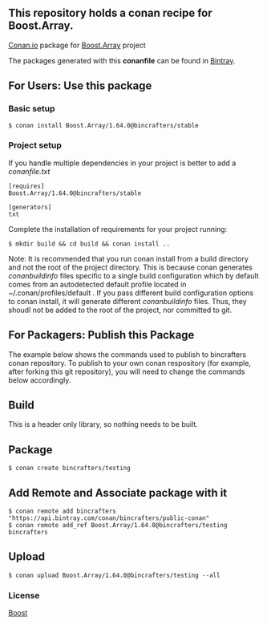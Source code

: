 ## This repository holds a conan recipe for Boost.Array.

[Conan.io](https://conan.io) package for [Boost.Array](https://github.com/Boostorg/Array) project

The packages generated with this **conanfile** can be found in [Bintray](https://bintray.com/bincrafters/conan-public/Boost.Array%3Abincrafters).

## For Users: Use this package

### Basic setup

    $ conan install Boost.Array/1.64.0@bincrafters/stable

### Project setup

If you handle multiple dependencies in your project is better to add a *conanfile.txt*

    [requires]
    Boost.Array/1.64.0@bincrafters/stable

    [generators]
    txt

Complete the installation of requirements for your project running:</small></span>

    $ mkdir build && cd build && conan install ..
	
Note: It is recommended that you run conan install from a build directory and not the root of the project directory.  This is because conan generates *conanbuildinfo* files specific to a single build configuration which by default comes from an autodetected default profile located in ~/.conan/profiles/default .  If you pass different build configuration options to conan install, it will generate different *conanbuildinfo* files.  Thus, they shoudl not be added to the root of the project, nor committed to git. 

## For Packagers: Publish this Package

The example below shows the commands used to publish to bincrafters conan repository. To publish to your own conan respository (for example, after forking this git repository), you will need to change the commands below accordingly. 

## Build  

This is a header only library, so nothing needs to be built.

## Package 

    $ conan create bincrafters/testing
	
## Add Remote and Associate package with it

	$ conan remote add bincrafters "https://api.bintray.com/conan/bincrafters/public-conan"
	$ conan remote add_ref Boost.Array/1.64.0@bincrafters/testing bincrafters

## Upload

    $ conan upload Boost.Array/1.64.0@bincrafters/testing --all

### License
[Boost](LICENSE)
